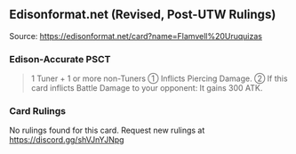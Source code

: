 
## Edisonformat.net (Revised, Post-UTW Rulings)

Source: https://edisonformat.net/card?name=Flamvell%20Uruquizas

### Edison-Accurate PSCT

> 1 Tuner + 1 or more non-Tuners
> ① Inflicts Piercing Damage.
> ② If this card inflicts Battle Damage to your opponent: It gains 300 ATK.

### Card Rulings

No rulings found for this card. Request new rulings at https://discord.gg/shVJnYJNpg
            